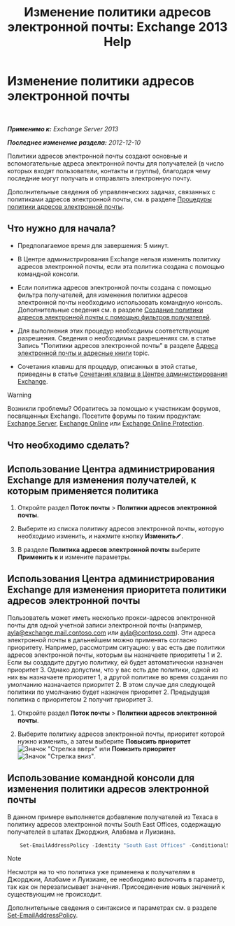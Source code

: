 ﻿---
title: 'Изменение политики адресов электронной почты: Exchange 2013 Help'
TOCTitle: Изменение политики адресов электронной почты
ms:assetid: cc8b36a0-95f4-43e9-bc64-87646d2e14e4
ms:mtpsurl: https://technet.microsoft.com/ru-ru/library/Bb124580(v=EXCHG.150)
ms:contentKeyID: 50489242
ms.date: 04/30/2018
mtps_version: v=EXCHG.150
f1_keywords:
- Microsoft.Exchange.Management.SnapIn.Esm.OrganizationConfiguration.EditEmailAddressPolicyWizardForm.EmailAddressPolicyIntroductionPage
ms.translationtype: HT
---

# Изменение политики адресов электронной почты

 

_**Применимо к:** Exchange Server 2013_

_**Последнее изменение раздела:** 2012-12-10_

Политики адресов электронной почты создают основные и вспомогательные адреса электронной почты для получателей (в число которых входят пользователи, контакты и группы), благодаря чему последние могут получать и отправлять электронную почту.

Дополнительные сведения об управленческих задачах, связанных с политиками адресов электронной почты, см. в разделе [Процедуры политики адресов электронной почты](email-address-policy-procedures-exchange-2013-help.md).

## Что нужно для начала?

  - Предполагаемое время для завершения: 5 минут.

  - В Центре администрирования Exchange нельзя изменить политику адресов электронной почты, если эта политика создана с помощью командной консоли.

  - Если политика адресов электронной почты создана с помощью фильтра получателей, для изменения политики адресов электронной почты необходимо использовать командную консоль. Дополнительные сведения см. в разделе [Создание политики адресов электронной почты с помощью фильтров получателей](create-an-email-address-policy-by-using-recipient-filters-exchange-2013-help.md).

  - Для выполнения этих процедур необходимы соответствующие разрешения. Сведения о необходимых разрешениях см. в статье Запись "Политики адресов электронной почты" в разделе [Адреса электронной почты и адресные книги](email-addresses-and-address-books-exchange-2013-help.md) topic.

  - Сочетания клавиш для процедур, описанных в этой статье, приведены в статье [Сочетания клавиш в Центре администрирования Exchange](keyboard-shortcuts-in-the-exchange-admin-center-exchange-online-protection-help.md).

> [!WARNING]  
> Возникли проблемы? Обратитесь за помощью к участникам форумов, посвященных Exchange. Посетите форумы по таким продуктам: <a href="https://go.microsoft.com/fwlink/p/?linkid=60612">Exchange Server</a>, <a href="https://go.microsoft.com/fwlink/p/?linkid=267542">Exchange Online</a> или <a href="https://go.microsoft.com/fwlink/p/?linkid=285351">Exchange Online Protection</a>.


## Что необходимо сделать?

## Использование Центра администрирования Exchange для изменения получателей, к которым применяется политика

1.  Откройте раздел **Поток почты** \> **Политики адресов электронной почты**.

2.  Выберите из списка политику адресов электронной почты, которую необходимо изменить, и нажмите кнопку **Изменить**![Значок редактирования](images/Bb124582.6f53ccb2-1f13-4c02-bea0-30690e6ea71d(EXCHG.150).gif "Значок редактирования").

3.  В разделе **Политика адресов электронной почты** выберите **Применить к** и измените параметры.

## Использования Центра администрирования Exchange для изменения приоритета политики адресов электронной почты

Пользователь может иметь несколько прокси-адресов электронной почты для одной учетной записи электронной почты (например, ayla@exchange.mail.contoso.com или ayla@contoso.com). Эти адреса электронной почты в дальнейшем можно применять согласно приоритету. Например, рассмотрим ситуацию: у вас есть две политики адресов электронной почты, которым вы назначаете приоритеты 1 и 2. Если вы создадите другую политику, ей будет автоматически назначен приоритет 3. Однако допустим, что у вас есть две политики, одной из них вы назначаете приоритет 1, а другой политике во время создания по умолчанию назначается приоритет 2. В этом случае для следующей политики по умолчанию будет назначен приоритет 2. Предыдущая политика с приоритетом 2 получит приоритет 3.

1.  Откройте раздел **Поток почты** \> **Политики адресов электронной почты**.

2.  Выберите политику адресов электронной почты, приоритет которой нужно изменить, а затем выберите **Повысить приоритет**![Значок "Стрелка вверх"](images/JJ150576.1732c727-328b-4a1a-b84d-6d7252c7dcab(EXCHG.150).gif "Значок \"Стрелка вверх\"") или **Понизить приоритет**![Значок "Стрелка вниз"](images/JJ150576.ef5ca57d-a033-457b-bd92-6361877c33d0(EXCHG.150).gif "Значок \"Стрелка вниз\"").

## Использование командной консоли для изменения политики адресов электронной почты

В данном примере выполняется добавление получателей из Техаса в политику адресов электронной почты South East Offices, содержащую получателей в штатах Джорджия, Алабама и Луизиана.
```powershell
    Set-EmailAddressPolicy -Identity "South East Offices" -ConditionalStateorProvince "Georgia","Alabama","Louisiana","Texas"
```
> [!NOTE]  
> Несмотря на то что политика уже применена к получателям в Джорджии, Алабаме и Луизиане, ее необходимо включить в параметр, так как он перезаписывает значения. Присоединение новых значений к существующим не происходит.


Дополнительные сведения о синтаксисе и параметрах см. в разделе [Set-EmailAddressPolicy](https://technet.microsoft.com/ru-ru/library/bb124517\(v=exchg.150\)).

